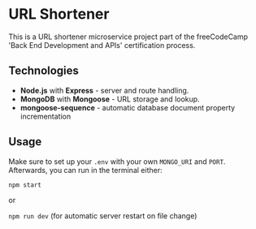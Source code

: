 # URL Shortener

This is a URL shortener microservice project part of the freeCodeCamp 'Back End Development and APIs' certification process.

## Technologies

* **Node.js** with **Express** - server and route handling.
* **MongoDB** with **Mongoose** - URL storage and lookup.
* **mongoose-sequence** - automatic database document property incrementation

## Usage

Make sure to set up your `.env` with your own `MONGO_URI` and `PORT`. Afterwards, you can run in the terminal either:

`npm start`

or

`npm run dev` (for automatic server restart on file change)
